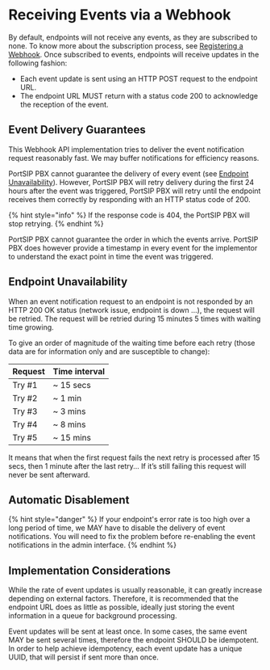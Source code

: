 # Receiving Events via a Webhook

By default, endpoints will not receive any events, as they are subscribed to none. To know more about the subscription process, see [Registering a Webhook](registering-a-webhook.md). Once subscribed to events, endpoints will receive updates in the following fashion:

* Each event update is sent using an HTTP POST request to the endpoint URL.
* The endpoint URL MUST return with a status code 200 to acknowledge the reception of the event.

## Event Delivery Guarantees <a href="#event-delivery-guarantees" id="event-delivery-guarantees"></a>

This Webhook API implementation tries to deliver the event notification request reasonably fast. We may buffer notifications for efficiency reasons.

PortSIP PBX cannot guarantee the delivery of every event (see [Endpoint Unavailability](receiving-events-via-a-webhook.md#endpoint-unavailability)). However, PortSIP PBX will retry delivery during the first 24 hours after the event was triggered, PortSIP PBX will retry until the endpoint receives them correctly by responding with an HTTP status code of 200.

{% hint style="info" %}
If the response code is 404, the PortSIP PBX will stop retrying.
{% endhint %}

PortSIP PBX cannot guarantee the order in which the events arrive. PortSIP PBX does however provide a timestamp in every event for the implementor to understand the exact point in time the event was triggered.

## Endpoint Unavailability <a href="#endpoint-unavailability" id="endpoint-unavailability"></a>

When an event notification request to an endpoint is not responded by an HTTP 200 OK status (network issue, endpoint is down ...), the request will be retried. The request will be retried during 15 minutes 5 times with waiting time growing.

To give an order of magnitude of the waiting time before each retry (those data are for information only and are susceptible to change):

| Request | Time interval |
| ------- | ------------- |
| Try #1  | \~ 15 secs    |
| Try #2  | \~ 1 min      |
| Try #3  | \~ 3 mins     |
| Try #4  | \~ 8 mins     |
| Try #5  | \~ 15 mins    |

It means that when the first request fails the next retry is processed after 15 secs, then 1 minute after the last retry... If it’s still failing this request will never be sent afterward.

## Automatic Disablement

{% hint style="danger" %}
If your endpoint's error rate is too high over a long period of time, we MAY have to disable the delivery of event notifications. You will need to fix the problem before re-enabling the event notifications in the admin interface.
{% endhint %}

## Implementation Considerations <a href="#implementation-considerations" id="implementation-considerations"></a>

While the rate of event updates is usually reasonable, it can greatly increase depending on external factors. Therefore, it is recommended that the endpoint URL does as little as possible, ideally just storing the event information in a queue for background processing.

Event updates will be sent at least once. In some cases, the same event MAY be sent several times, therefore the endpoint SHOULD be idempotent. In order to help achieve idempotency, each event update has a unique UUID, that will persist if sent more than once.

